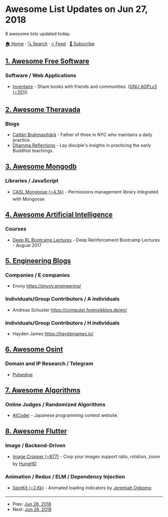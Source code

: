 # Awesome List Updates on Jun 27, 2018

8 awesome lists updated today.

[🏠 Home](/README.md) · [🔍 Search](https://test.trackawesomelist.com/search/) · [🔥 Feed](https://test.trackawesomelist.com/rss.xml) · [📮 Subscribe](https://trackawesomelist.us17.list-manage.com/subscribe?u=d2f0117aa829c83a63ec63c2f&id=36a103854c)



## [1. Awesome Free Software](/content/johnjago/awesome-free-software/README.md)

### Software / Web Applications

*   [Inventaire](https://inventaire.io/welcome) - Share books with friends and communities. ([GNU AGPLv3 (⭐351)](https://github.com/inventaire/inventaire/blob/master/LICENSE.md))

## [2. Awesome Theravada](/content/johnjago/awesome-theravada/README.md)

### Blogs

*   [Cattāri Brahmavihārā](https://cattaribrahmavihara.com/) - Father of three in NYC who maintains a daily practice.
*   [Dhamma Reflections](https://dhammareflections.wordpress.com/) - Lay disciple's insights in practicing the early Buddhist teachings.

## [3. Awesome Mongodb](/content/ramnes/awesome-mongodb/README.md)

### Libraries / JavaScript

*   [CASL Mongoose (⭐4.3k)](https://github.com/stalniy/casl/tree/master/packages/casl-mongoose) - Permissions management library integrated with Mongoose

## [4. Awesome Artificial Intelligence](/content/owainlewis/awesome-artificial-intelligence/README.md)

### Courses

*   [Deep RL Bootcamp Lectures](https://sites.google.com/view/deep-rl-bootcamp/lectures) - Deep Reinforcement Bootcamp Lectures - August 2017

## [5. Engineering Blogs](/content/kilimchoi/engineering-blogs/README.md)

### Companies / E companies

*   Envoy <https://envoy.engineering/>

### Individuals/Group Contributors / A individuals

*   Andreas Schuster <https://computer.forensikblog.de/en/>

### Individuals/Group Contributors / H individuals

*   Hayden James <https://haydenjames.io/>

## [6. Awesome Osint](/content/jivoi/awesome-osint/README.md)

### Domain and IP Research / Telegram

*   [Pulsedive](https://pulsedive.com)

## [7. Awesome Algorithms](/content/tayllan/awesome-algorithms/README.md)

### Online Judges / Randomized Algorithms

*   [AtCoder](https://atcoder.jp/) - Japanese programming contest website.

## [8. Awesome Flutter](/content/Solido/awesome-flutter/README.md)

### Image / Backend-Driven

*   [Image Cropper (⭐877)](https://github.com/hnvn/flutter_image_cropper) <!--stargazers:hnvn/flutter_image_cropper--> - Crop your images support ratio, rotation, zoom by [HungHD](https://github.com/hnvn)

### Animation / Redux / ELM / Dependency Injection

*   [SpinKit (⭐2.6k)](https://github.com/jogboms/flutter_spinkit) <!--stargazers:jogboms/flutter_spinkit--> - Animated loading indicators by [Jeremiah Ogbomo](https://twitter.com/jogboms)

---

- Prev: [Jun 28, 2018](/content/2018/06/28/README.md)
- Next: [Jun 26, 2018](/content/2018/06/26/README.md)